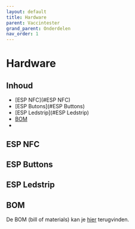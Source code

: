 ```yaml
---
layout: default
title: Hardware
parent: Vaccintester
grand_parent: Onderdelen
nav_order: 1
---
```


# Hardware

## Inhoud
- [ESP NFC](#ESP NFC)
- [ESP Butons](#ESP Buttons)
- [ESP Ledstrip](#ESP Ledstrip)
- [BOM](#BOM)
- 
## ESP NFC

## ESP Buttons

## ESP Ledstrip

## BOM
De BOM (bill of materials) kan je [hier](https://github.com/FitnessTrackerpuzzle/BOM.git) terugvinden.


